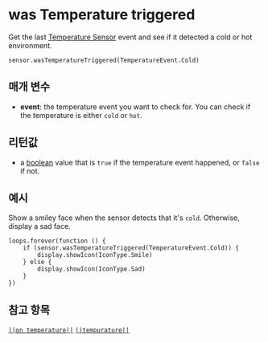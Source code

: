 # was Temperature triggered

Get the last [Temperature Sensor](https://www.seeedstudio.com/edu/grove-zero.html "Grove Zero Temperature Sensor") event and see if it detected a cold or hot environment.

```sig
sensor.wasTemperatureTriggered(TemperatureEvent.Cold)

```

## 매개 변수

* **event**: the temperature event you want to check for. You can check if the temperature is either `cold` or `hot`.

## 리턴값

* a [boolean](/types/boolean) value that is `true` if the temperature event happened, or `false` if not.

## 예시

Show a smiley face when the sensor detects that it's `cold`. Otherwise, display a sad face.

```blocks
loops.forever(function () {
    if (sensor.wasTemperatureTriggered(TemperatureEvent.Cold)) {
        display.showIcon(IconType.Smile)
    } else {
        display.showIcon(IconType.Sad)
    }
})
```

## 참고 항목

[`||on temperature||`](/reference/sensor/on-temperature) [`||tempurature||`](/reference/sensor/temperature)